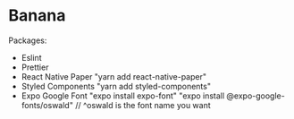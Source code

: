 # Banana

Packages:

- Eslint
- Prettier
- React Native Paper
  "yarn add react-native-paper"
- Styled Components
  "yarn add styled-components"
- Expo Google Font
  "expo install expo-font"
  "expo install @expo-google-fonts/oswald"
  // ^oswald is the font name you want

